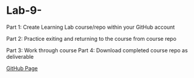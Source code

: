 # Lab-9-

Part 1: Create Learning Lab course/repo within your GitHub account 

Part 2: Practice exiting and returning to the course from course repo 

Part 3: Work through course Part 4: Download completed course repo as deliverable


[GitHub Page](https://github.com/UofOalexfort/Lab-9-)
